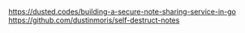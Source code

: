 
https://dusted.codes/building-a-secure-note-sharing-service-in-go
https://github.com/dustinmoris/self-destruct-notes